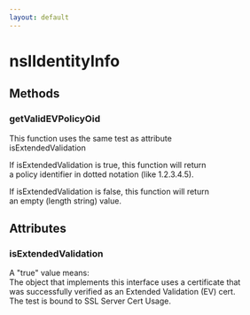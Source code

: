 ```yaml
---
layout: default
---
```


# nsIIdentityInfo #

## Methods ##

### getValidEVPolicyOid ###
  
This function uses the same test as attribute  
  isExtendedValidation  
  
If isExtendedValidation is true, this function will return  
a policy identifier in dotted notation (like 1.2.3.4.5).  
  
If isExtendedValidation is false, this function will return  
an empty (length string) value.  
  

## Attributes ##

### isExtendedValidation ###
  
A "true" value means:  
  The object that implements this interface uses a certificate that  
  was successfully verified as an Extended Validation (EV) cert.  
  The test is bound to SSL Server Cert Usage.  
  
